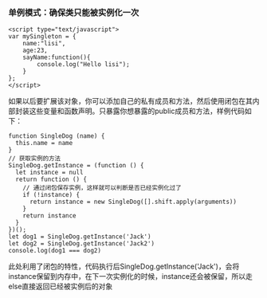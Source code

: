 ### 单例模式：确保类只能被实例化一次   

```
<script type="text/javascript">
var mySingleton = {
    name:"lisi",
    age:23,
    sayName:function(){
        console.log("Hello lisi");
    }
};
</script>
```   
如果以后要扩展该对象，你可以添加自己的私有成员和方法，然后使用闭包在其内部封装这些变量和函数声明。只暴露你想暴露的public成员和方法，样例代码如下：   

```
function SingleDog (name) {
  this.name = name
}
// 获取实例的方法
SingleDog.getInstance = (function () {
  let instance = null
  return function () {
    // 通过闭包保存实例，这样就可以判断是否已经实例化过了
    if (!instance) {
      return instance = new SingleDog([].shift.apply(arguments))
    }
    return instance
  }
})();
let dog1 = SingleDog.getInstance('Jack')
let dog2 = SingleDog.getInstance('Jack2')
console.log(dog1 === dog2)

```   
此处利用了闭包的特性，代码执行后SingleDog.getInstance('Jack')，会将instance保留到内存中，在下一次实例化的时候，instance还会被保留，所以走else直接返回已经被实例后的对象



